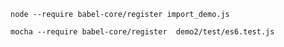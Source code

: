 
```node
node --require babel-core/register import_demo.js
```

```node
mocha --require babel-core/register  demo2/test/es6.test.js
```
